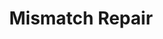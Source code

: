 ---
annotations:
- type: Pathway Ontology
  value: regulatory pathway
- type: Pathway Ontology
  value: DNA repair pathway
authors:
- ReactomeTeam
- Ryanmiller
description: 'The mismatch repair (MMR) system corrects single base mismatches and
  small insertion and deletion loops (IDLs) of unpaired bases. MMR is primarily associated
  with DNA replication and is highly conserved across prokaryotes and eukaryotes.
  MMR consists of the following basic steps: a sensor (MutS homologue) detects a mismatch
  or IDL, the sensor activates a set of proteins (a MutL homologue and an exonuclease)
  that select the nascent DNA strand to be repaired, nick the strand, exonucleolytically
  remove  a region of nucleotides containing the mismatch, and finally a DNA polymerase
  resynthesizes the strand and a ligase seals the remaining nick (reviewed in Kolodner
  and Marsischkny 1999, Iyer et al. 2006, Li 2008, Fukui 2010, Jiricny 2013). <br>Humans
  have 2 different MutS complexes. The MSH2:MSH6 heterodimer (MutSalpha) recognizes
  single base mismatches and small loops of one or two unpaired bases. The MSH2:MSH3
  heterodimer (MutSbeta) recognizes loops of two or more unpaired bases. Upon binding
  a mismatch, the MutS complex becomes activated in an ATP-dependent manner allowing
  for subsequent downstream interactions and movement on the DNA substrate. (There
  are two mechanisms proposed: a sliding clamp and a switch diffusion model.) Though
  the order of steps and structural details are not fully known, the activated MutS
  complex interacts with MLH1:PMS2 (MutLalpha) and PCNA, the sliding clamp present
  at replication foci. The role of PCNA is multifaceted as it may act as a processivity
  factor in recruiting MMR proteins to replicating DNA, interact with MLH1:PMS2 and
  Exonuclease 1 (EXO1) to initiate excision of the recently replicated strand and
  direct DNA polymerase delta to initiate replacement of bases. MLH1:PMS2 makes an
  incision in the strand to be repaired and EXO1 extends the incision to make a single-stranded
  gap of up to 1 kb that removes the mismatched base(s). (Based on assays of purified
  human proteins, there is also a variant of the mismatch repair pathway that does
  not require EXO1, however the mechanism is not clear. EXO1 is almost always required,
  it is possible that the exonuclease activity of DNA polymerase delta may compensate
  in some situations and it has been proposed that other endonucleases may perform
  redundant functions in the absence of EXO1.) RPA binds the single-stranded region
  and a new strand is synthesized across the gap by DNA polymerase delta. The remaining
  nick is sealed by DNA ligase I (LIG1).<br>Concentrations of MMR proteins MSH2:MSH6
  and MLH1:PMS2 increase in human cells during S phase and are at their highest level
  and activity during this phase of the cell cycle (Edelbrock et al. 2009). Defects
  in MSH2, MSH6, MLH1, and PMS2 cause hereditary nonpolyposis colorectal cancer (HNPCC,
  also known as Lynch syndrome) (reviewed in Martin-Lopez and Fishel 2013).  View
  original pathway at [http://www.reactome.org/PathwayBrowser/#DIAGRAM=5358508 Reactome].'
last-edited: 2021-01-25
organisms:
- Homo sapiens
redirect_from:
- /index.php/Pathway:WP3381
- /instance/WP3381
schema-jsonld:
- '@context': https://schema.org/
  '@id': https://wikipathways.github.io/pathways/WP3381.html
  '@type': Dataset
  creator:
    '@type': Organization
    name: WikiPathways
  description: 'The mismatch repair (MMR) system corrects single base mismatches and
    small insertion and deletion loops (IDLs) of unpaired bases. MMR is primarily
    associated with DNA replication and is highly conserved across prokaryotes and
    eukaryotes. MMR consists of the following basic steps: a sensor (MutS homologue)
    detects a mismatch or IDL, the sensor activates a set of proteins (a MutL homologue
    and an exonuclease) that select the nascent DNA strand to be repaired, nick the
    strand, exonucleolytically remove  a region of nucleotides containing the mismatch,
    and finally a DNA polymerase resynthesizes the strand and a ligase seals the remaining
    nick (reviewed in Kolodner and Marsischkny 1999, Iyer et al. 2006, Li 2008, Fukui
    2010, Jiricny 2013). <br>Humans have 2 different MutS complexes. The MSH2:MSH6
    heterodimer (MutSalpha) recognizes single base mismatches and small loops of one
    or two unpaired bases. The MSH2:MSH3 heterodimer (MutSbeta) recognizes loops of
    two or more unpaired bases. Upon binding a mismatch, the MutS complex becomes
    activated in an ATP-dependent manner allowing for subsequent downstream interactions
    and movement on the DNA substrate. (There are two mechanisms proposed: a sliding
    clamp and a switch diffusion model.) Though the order of steps and structural
    details are not fully known, the activated MutS complex interacts with MLH1:PMS2
    (MutLalpha) and PCNA, the sliding clamp present at replication foci. The role
    of PCNA is multifaceted as it may act as a processivity factor in recruiting MMR
    proteins to replicating DNA, interact with MLH1:PMS2 and Exonuclease 1 (EXO1)
    to initiate excision of the recently replicated strand and direct DNA polymerase
    delta to initiate replacement of bases. MLH1:PMS2 makes an incision in the strand
    to be repaired and EXO1 extends the incision to make a single-stranded gap of
    up to 1 kb that removes the mismatched base(s). (Based on assays of purified human
    proteins, there is also a variant of the mismatch repair pathway that does not
    require EXO1, however the mechanism is not clear. EXO1 is almost always required,
    it is possible that the exonuclease activity of DNA polymerase delta may compensate
    in some situations and it has been proposed that other endonucleases may perform
    redundant functions in the absence of EXO1.) RPA binds the single-stranded region
    and a new strand is synthesized across the gap by DNA polymerase delta. The remaining
    nick is sealed by DNA ligase I (LIG1).<br>Concentrations of MMR proteins MSH2:MSH6
    and MLH1:PMS2 increase in human cells during S phase and are at their highest
    level and activity during this phase of the cell cycle (Edelbrock et al. 2009).
    Defects in MSH2, MSH6, MLH1, and PMS2 cause hereditary nonpolyposis colorectal
    cancer (HNPCC, also known as Lynch syndrome) (reviewed in Martin-Lopez and Fishel
    2013).  View original pathway at [http://www.reactome.org/PathwayBrowser/#DIAGRAM=5358508
    Reactome].'
  keywords:
  - MLH1:PMS2:MSH2:MSH6:ATP:PCNA:DNA containing 1-2 base mismatch
  - 'PCNA '
  - AMP
  - 'DNA containing single strand gap 150-1000 bp '
  - MSH6
  - MLH1:PMS2:MSH2:MSH3:ATP:PCNA:DNA containing IDL of 2 or more bases and single
    strand incision
  - PCNA homotrimer
  - mismatch or 1-2
  - MSH2:MSH6:ATP:DNA
  - 'DNA containing IDL of 2 or more bases '
  - single strand gap
  - MLH1:PMS2:MSH2:MSH3:ATP:PCNA:DNA containing IDL of 2 bases or more
  - mismatch
  - MLH1
  - 'MSH6 '
  - LIG1
  - MLH1:PMS2:MSH2:MSH6:ATP:PCNA:DNA containing 1-2 base mismatch and single strand
    incision
  - 'POLD2 '
  - DNA containing IDL
  - PMS2
  - RPA heterotrimer
  - containing 1-2 base
  - containing IDL of 2
  - MSH3
  - dGTP
  - DNA Polymerase delta
  - 'POLD4 '
  - single strand nick
  - 'DNA containing IDL greater than 1 base and single strand incision '
  - RPA:DNA containing
  - EXO1:MLH1:PMS2:MSH2:MSH3:ATP:PCNA:DNA containing IDL of 2 or more bases and single
    strand incision
  - MSH2:MSH3:ADP:DNA
  - bases or more
  - 'DNA containing 1-2 base mismatch and single-strand incision '
  - PPi
  - 'RPA2 '
  - hydroxyl)
  - 'ADP '
  - 'POLD3 '
  - tetramer
  - 'RPA3 '
  - MSH2:MSH3:ADP
  - 'EXO1 '
  - of 2 or more bases
  - ATP
  - MSH2:MSH6:ADP
  - DNA containing
  - base IDL
  - 'POLD1 '
  - 'MSH2 '
  - dTTP
  - double-stranded DNA
  - 'ATP '
  - EXO1:MLH1:PMS2:MSH2:MSH6:ATP:PCNA:DNA containing 1-2 base mismatch and single
    strand incision
  - MSH2
  - MLH1:PMS2
  - EXO1
  - Repaired
  - dATP
  - ADP
  - MSH2:MSH3:ATP:DNA
  - 'PMS2 '
  - (5' phosphate, 3'
  - MSH2:MSH6:ADP:DNA
  - 'MLH1 '
  - 'DNA containing mismatch or 1-2 base IDL '
  - 'RPA1 '
  - 'MSH3 '
  - dCTP
  license: CC0
  name: Mismatch Repair
seo: CreativeWork
title: Mismatch Repair
wpid: WP3381
---